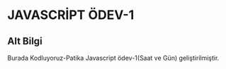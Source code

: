 # JAVASCRİPT ÖDEV-1

## Alt Bilgi

Burada Kodluyoruz-Patika Javascript ödev-1(Saat ve Gün) geliştirilmiştir.